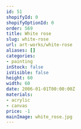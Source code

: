 ```yaml
---
id: 51
shopifyId: 0
shopifyOptionId: 0
order: 569
title: White rose
slug: white-rose
url: art-works/white-rose
aliases: []
categories:
- painting
inStock: false
isVisible: false
height: 60
width: 60
date: 2006-01-01T00:00:00Z
materials:
- acrylic
- canvas
price: -1
mainImage: white_rose.jpg
---
```

